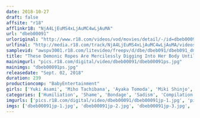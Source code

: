 ```yaml
---
date: 2018-10-27
draft: false
affsite: "r18"
afflinkr18: "NjA4LjEuMS4xLjAuMC4wLjAuMA"
url: "dbeb00091"
urloriginal: "http://www.r18.com/videos/vod/movies/detail/-/id=dbeb00091"
urlfinal: "http://media.r18.com/track/NjA4LjEuMS4xLjAuMC4wLjAuMA/videos/vod/movies/detail/-/id=dbeb00091"
samplevid: "awspv3001.r18.com/litevideo/freepv/d/dbe/dbeb091/dbeb091_dmb_w.mp4"
title: "These Demonic Ropes Are Mercilessly Digging Into Her Body Until She Gives Up Mind-Blowing S&M Shameful Orgasmic Ecstasy Pictorial The Baby Entertainment GOLD BEST HITS COLLECTION"
mainimgurl: "pics.r18.com/digital/video/dbeb00091/dbeb00091ps.jpg"
mainimgs: "dbeb00091ps.jpg"
releasedate: "Sept. 02, 2018"
duration: 239
productioncomp: "BabyEntertainment"
girls: ['Yuki Asami', 'Miho Tachibana', 'Ayaka Tomoda', 'Miki Shinjo', 'Ai Wakana', 'Kana Tsuruta', 'Mai Araki', 'Rei Asamiya', 'Mayu Shimazaki', 'Aya Miyazaki']
categories: ['Humiliation', 'Shame', 'Bondage', 'Sadism', 'Compilation', 'Hi-Def']
imgurls: ['pics.r18.com/digital/video/dbeb00091/dbeb00091jp-1.jpg', 'pics.r18.com/digital/video/dbeb00091/dbeb00091jp-2.jpg', 'pics.r18.com/digital/video/dbeb00091/dbeb00091jp-3.jpg', 'pics.r18.com/digital/video/dbeb00091/dbeb00091jp-4.jpg', 'pics.r18.com/digital/video/dbeb00091/dbeb00091jp-5.jpg', 'pics.r18.com/digital/video/dbeb00091/dbeb00091jp-6.jpg', 'pics.r18.com/digital/video/dbeb00091/dbeb00091jp-7.jpg', 'pics.r18.com/digital/video/dbeb00091/dbeb00091jp-8.jpg', 'pics.r18.com/digital/video/dbeb00091/dbeb00091jp-9.jpg', 'pics.r18.com/digital/video/dbeb00091/dbeb00091jp-10.jpg', 'pics.r18.com/digital/video/dbeb00091/dbeb00091jp-11.jpg', 'pics.r18.com/digital/video/dbeb00091/dbeb00091jp-12.jpg', 'pics.r18.com/digital/video/dbeb00091/dbeb00091jp-13.jpg', 'pics.r18.com/digital/video/dbeb00091/dbeb00091jp-14.jpg', 'pics.r18.com/digital/video/dbeb00091/dbeb00091jp-15.jpg', 'pics.r18.com/digital/video/dbeb00091/dbeb00091jp-16.jpg', 'pics.r18.com/digital/video/dbeb00091/dbeb00091jp-17.jpg', 'pics.r18.com/digital/video/dbeb00091/dbeb00091jp-18.jpg', 'pics.r18.com/digital/video/dbeb00091/dbeb00091jp-19.jpg', 'pics.r18.com/digital/video/dbeb00091/dbeb00091jp-20.jpg']
imgs: ['dbeb00091jp-1.jpg', 'dbeb00091jp-2.jpg', 'dbeb00091jp-3.jpg', 'dbeb00091jp-4.jpg', 'dbeb00091jp-5.jpg', 'dbeb00091jp-6.jpg', 'dbeb00091jp-7.jpg', 'dbeb00091jp-8.jpg', 'dbeb00091jp-9.jpg', 'dbeb00091jp-10.jpg', 'dbeb00091jp-11.jpg', 'dbeb00091jp-12.jpg', 'dbeb00091jp-13.jpg', 'dbeb00091jp-14.jpg', 'dbeb00091jp-15.jpg', 'dbeb00091jp-16.jpg', 'dbeb00091jp-17.jpg', 'dbeb00091jp-18.jpg', 'dbeb00091jp-19.jpg', 'dbeb00091jp-20.jpg']
---
```

